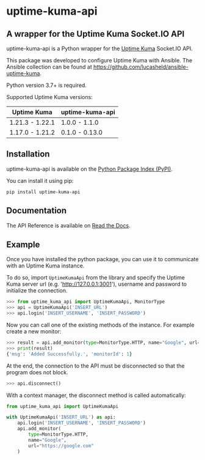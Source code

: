 # uptime-kuma-api

A wrapper for the Uptime Kuma Socket.IO API
---
uptime-kuma-api is a Python wrapper for the [Uptime Kuma](https://github.com/louislam/uptime-kuma) Socket.IO API.

This package was developed to configure Uptime Kuma with Ansible. The Ansible collection can be found at https://github.com/lucasheld/ansible-uptime-kuma.

Python version 3.7+ is required.

Supported Uptime Kuma versions:

| Uptime Kuma     | uptime-kuma-api |
|-----------------|-----------------|
| 1.21.3 - 1.22.1 | 1.0.0 - 1.1.0   |
| 1.17.0 - 1.21.2 | 0.1.0 - 0.13.0  |

Installation
---
uptime-kuma-api is available on the [Python Package Index (PyPI)](https://pypi.org/project/uptime-kuma-api/).

You can install it using pip:

```
pip install uptime-kuma-api
```

Documentation
---
The API Reference is available on [Read the Docs](https://uptime-kuma-api.readthedocs.io).

Example
---
Once you have installed the python package, you can use it to communicate with an Uptime Kuma instance.

To do so, import `UptimeKumaApi` from the library and specify the Uptime Kuma server url (e.g. 'http://127.0.0.1:3001'), username and password to initialize the connection.

```python
>>> from uptime_kuma_api import UptimeKumaApi, MonitorType
>>> api = UptimeKumaApi('INSERT_URL')
>>> api.login('INSERT_USERNAME', 'INSERT_PASSWORD')
```

Now you can call one of the existing methods of the instance. For example create a new monitor:

```python
>>> result = api.add_monitor(type=MonitorType.HTTP, name="Google", url="https://google.com")
>>> print(result)
{'msg': 'Added Successfully.', 'monitorId': 1}
```

At the end, the connection to the API must be disconnected so that the program does not block.

```python
>>> api.disconnect()
```

With a context manager, the disconnect method is called automatically:

```python
from uptime_kuma_api import UptimeKumaApi

with UptimeKumaApi('INSERT_URL') as api:
    api.login('INSERT_USERNAME', 'INSERT_PASSWORD')
    api.add_monitor(
        type=MonitorType.HTTP,
        name="Google",
        url="https://google.com"
    )
```

